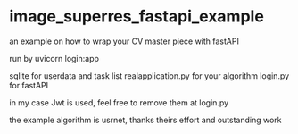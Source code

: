 # image_superres_fastapi_example
an example on how to wrap your CV master piece with fastAPI

run by uvicorn login:app

sqlite for userdata and task list
realapplication.py for your algorithm
login.py for fastAPI

in my case Jwt is used, feel free to remove them at login.py

the example algorithm is usrnet, thanks theirs effort and outstanding work
